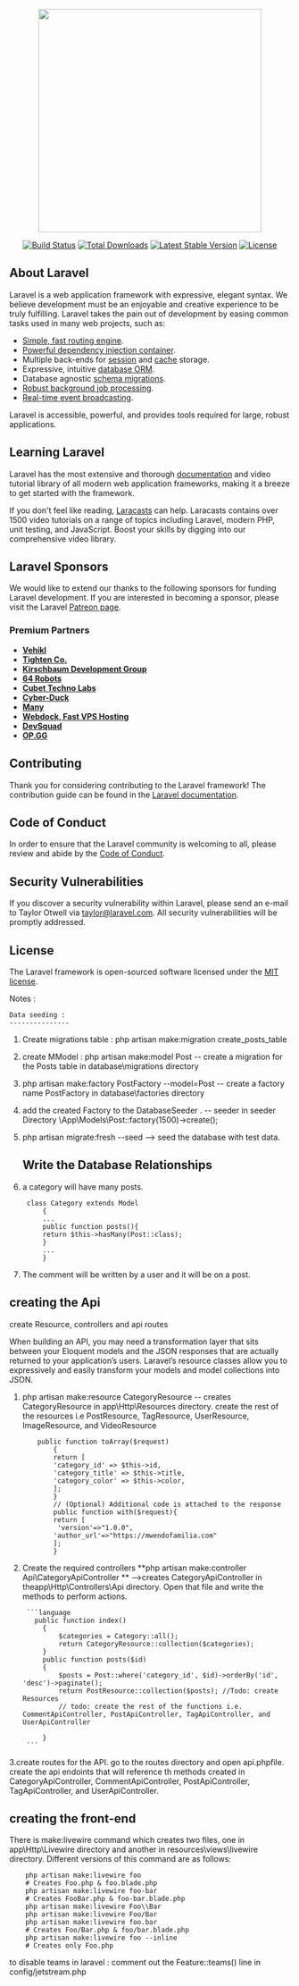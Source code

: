 <p align="center"><a href="https://laravel.com" target="_blank"><img src="https://raw.githubusercontent.com/laravel/art/master/logo-lockup/5%20SVG/2%20CMYK/1%20Full%20Color/laravel-logolockup-cmyk-red.svg" width="400"></a></p>

<p align="center">
<a href="https://travis-ci.org/laravel/framework"><img src="https://travis-ci.org/laravel/framework.svg" alt="Build Status"></a>
<a href="https://packagist.org/packages/laravel/framework"><img src="https://poser.pugx.org/laravel/framework/d/total.svg" alt="Total Downloads"></a>
<a href="https://packagist.org/packages/laravel/framework"><img src="https://poser.pugx.org/laravel/framework/v/stable.svg" alt="Latest Stable Version"></a>
<a href="https://packagist.org/packages/laravel/framework"><img src="https://poser.pugx.org/laravel/framework/license.svg" alt="License"></a>
</p>

## About Laravel

Laravel is a web application framework with expressive, elegant syntax. We believe development must be an enjoyable and creative experience to be truly fulfilling. Laravel takes the pain out of development by easing common tasks used in many web projects, such as:

- [Simple, fast routing engine](https://laravel.com/docs/routing).
- [Powerful dependency injection container](https://laravel.com/docs/container).
- Multiple back-ends for [session](https://laravel.com/docs/session) and [cache](https://laravel.com/docs/cache) storage.
- Expressive, intuitive [database ORM](https://laravel.com/docs/eloquent).
- Database agnostic [schema migrations](https://laravel.com/docs/migrations).
- [Robust background job processing](https://laravel.com/docs/queues).
- [Real-time event broadcasting](https://laravel.com/docs/broadcasting).

Laravel is accessible, powerful, and provides tools required for large, robust applications.

## Learning Laravel

Laravel has the most extensive and thorough [documentation](https://laravel.com/docs) and video tutorial library of all modern web application frameworks, making it a breeze to get started with the framework.

If you don't feel like reading, [Laracasts](https://laracasts.com) can help. Laracasts contains over 1500 video tutorials on a range of topics including Laravel, modern PHP, unit testing, and JavaScript. Boost your skills by digging into our comprehensive video library.

## Laravel Sponsors

We would like to extend our thanks to the following sponsors for funding Laravel development. If you are interested in becoming a sponsor, please visit the Laravel [Patreon page](https://patreon.com/taylorotwell).

### Premium Partners

- **[Vehikl](https://vehikl.com/)**
- **[Tighten Co.](https://tighten.co)**
- **[Kirschbaum Development Group](https://kirschbaumdevelopment.com)**
- **[64 Robots](https://64robots.com)**
- **[Cubet Techno Labs](https://cubettech.com)**
- **[Cyber-Duck](https://cyber-duck.co.uk)**
- **[Many](https://www.many.co.uk)**
- **[Webdock, Fast VPS Hosting](https://www.webdock.io/en)**
- **[DevSquad](https://devsquad.com)**
- **[OP.GG](https://op.gg)**

## Contributing

Thank you for considering contributing to the Laravel framework! The contribution guide can be found in the [Laravel documentation](https://laravel.com/docs/contributions).

## Code of Conduct

In order to ensure that the Laravel community is welcoming to all, please review and abide by the [Code of Conduct](https://laravel.com/docs/contributions#code-of-conduct).

## Security Vulnerabilities

If you discover a security vulnerability within Laravel, please send an e-mail to Taylor Otwell via [taylor@laravel.com](mailto:taylor@laravel.com). All security vulnerabilities will be promptly addressed.

## License

The Laravel framework is open-sourced software licensed under the [MIT license](https://opensource.org/licenses/MIT).

Notes :

    Data seeding : 
    ---------------

1. Create migrations table : php artisan make:migration create_posts_table
2. create MModel : php artisan make:model Post -- create a migration for the Posts table in database\migrations directory
3. php artisan make:factory PostFactory --model=Post -- create a factory name PostFactory in database\factories directory
4. add the created Factory to the DatabaseSeeder . -- seeder in seeder Directory
        \App\Models\Post::factory(1500)->create();
5. php artisan migrate:fresh --seed -->  seed the database with test data.
    
    Write the Database Relationships 
    -------------------------------

1. a category will have many posts.

        class Category extends Model
            {
            ...
            public function posts(){
            return $this->hasMany(Post::class);
            }
            ...
            }
2.    The comment will be written by a user and it will be on a post. 


creating the Api  
------------------

create Resource, controllers and api routes

When building an API, you may need a transformation layer that sits between your Eloquent models and the JSON responses that are actually returned to your application’s users. Laravel’s resource classes allow you to expressively and easily transform your models and model collections into JSON.

1. php artisan make:resource CategoryResource -- creates CategoryResource in app\Http\Resources directory. create the rest of the resources i.e PostResource, TagResource, UserResource, ImageResource, and VideoResource

 ```language
        public function toArray($request)
            {
            return [
            'category_id' => $this->id,
            'category_title' => $this->title,
            'category_color' => $this->color,
            ];
            }
            // (Optional) Additional code is attached to the response
            public function with($request){
            return [
             'version'=>"1.0.0",
            'author_url'=>"https://mwendofamilia.com"
            ];
            }
 ```

2. Create the required controllers
    **php artisan make:controller Api\CategoryApiController ** -->creates CategoryApiController in theapp\Http\Controllers\Api directory. Open that file and write the methods to perform actions.

        ```language
          public function index()
            {
                $categories = Category::all();
                return CategoryResource::collection($categories);
            }
            public function posts($id)
            {
                $posts = Post::where('category_id', $id)->orderBy('id', 'desc')->paginate();
                return PostResource::collection($posts); //Todo: create Resources
                // todo: create the rest of the functions i.e. CommentApiController, PostApiController, TagApiController, and UserApiController

            }
        ```


3.create routes for the API. 
    go to the routes directory and open api.phpfile. 
    create the api endoints that will reference th methods created in CategoryApiController, CommentApiController, PostApiController, TagApiController, and UserApiController.


creating the front-end 
----------------------
There is make:livewire command which creates two files, one in app\Http\Livewire directory and another in resources\views\livewire directory.
Different versions of this command are as follows:
```language
    php artisan make:livewire foo
    # Creates Foo.php & foo.blade.php
    php artisan make:livewire foo-bar
    # Creates FooBar.php & foo-bar.blade.php
    php artisan make:livewire Foo\\Bar
    php artisan make:livewire Foo/Bar
    php artisan make:livewire foo.bar
    # Creates Foo/Bar.php & foo/bar.blade.php
    php artisan make:livewire foo --inline
    # Creates only Foo.php
```
<!-- remember to install sunctum: 
    composer require laravel/sanctum
    
 -->


to disable teams in laravel : 
comment out the Feature::teams() line in config/jetstream.php